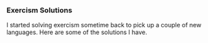 ### Exercism Solutions

I started solving exercism sometime back to pick up a couple of new languages.
Here are some of the solutions I have.
